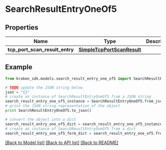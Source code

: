 # SearchResultEntryOneOf5


## Properties
Name | Type | Description | Notes
------------ | ------------- | ------------- | -------------
**tcp_port_scan_result_entry** | [**SimpleTcpPortScanResult**](SimpleTcpPortScanResult.md) |  | 

## Example

```python
from kraken_sdk.models.search_result_entry_one_of5 import SearchResultEntryOneOf5

# TODO update the JSON string below
json = "{}"
# create an instance of SearchResultEntryOneOf5 from a JSON string
search_result_entry_one_of5_instance = SearchResultEntryOneOf5.from_json(json)
# print the JSON string representation of the object
print SearchResultEntryOneOf5.to_json()

# convert the object into a dict
search_result_entry_one_of5_dict = search_result_entry_one_of5_instance.to_dict()
# create an instance of SearchResultEntryOneOf5 from a dict
search_result_entry_one_of5_form_dict = search_result_entry_one_of5.from_dict(search_result_entry_one_of5_dict)
```
[[Back to Model list]](../README.md#documentation-for-models) [[Back to API list]](../README.md#documentation-for-api-endpoints) [[Back to README]](../README.md)


